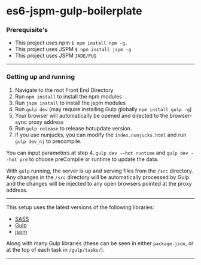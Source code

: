 es6-jspm-gulp-boilerplate
=====================================


### Prerequisite's

- This project uses npm `$ npm install npm -g.`
- This project uses JSPM `$ npm install jspm -g`
- This project uses JSPM `JADE/PUG`

---

### Getting up and running

1. Navigate to the root Front End Directory
2. Run `npm install` to install the npm modules
3. Run `jspm install` to install the jspm modules
4. Run `gulp dev` (may require installing Gulp globally `npm install gulp -g`) 
5. Your browser will automatically be opened and directed to the browser-sync proxy address
6. Run `gulp release` to release hotupdate version.
7. if you use nunjucks, you can modify the `index.nunjucks.html` and run `gulp dev_nj` to precompile.

You can input parameters at step 4. `gulp dev --hot runtime` and `gulp dev --hot pre` to choose preCompile or runtime to update the data.


With `gulp` running, the server is up and serving files from the `/src` directory. Any changes in the `/src` directory will be automatically processed by Gulp and the changes will be injected to any open browsers pointed at the proxy address.

---

This setup uses the latest versions of the following libraries:

- [SASS](http://sass-lang.com/)
- [Gulp](http://gulpjs.com/)
- [jspm](http://jspm.io/)

Along with many Gulp libraries (these can be seen in either `package.json`, or at the top of each task in `/gulp/tasks/`).

---
